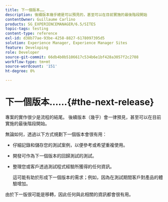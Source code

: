 ```yaml
---
title: 下一個版本……
description: 後續版本幾乎總是可以預見的，甚至可以在目前實施的最後階段開始
contentOwner: Guillaume Carlino
products: SG_EXPERIENCEMANAGER/6.5/SITES
topic-tags: testing
content-type: reference
exl-id: d38b77ae-93be-4258-8827-6178097395d5
solution: Experience Manager, Experience Manager Sites
feature: Developing
role: Developer
source-git-commit: 66db4b0b5106617c534b6e1bf428a3057f2c2708
workflow-type: tm+mt
source-wordcount: '151'
ht-degree: 0%

---
```


# 下一個版本……{#the-next-release}

專案的實作很少是流程的結尾。 後續版本（幾乎）會一律預見，甚至可以在目前實施的最後階段開始。

無論如何，透過以下方式規劃下一個版本會很有用：

* 仔細記錄和儲存您的測試案例，以便參考或希望重複使用。
* 開發可作為下一個版本的回歸測試的測試。
* 整理您或客戶透過測試程式經驗所獲得的任何資訊。

  這可能有助於形成下一個版本的需求；例如，因為在測試期間客戶對產品的體驗增加。

由於下一版很可能是移轉，因此任何與此相關的資訊都會很有用。

